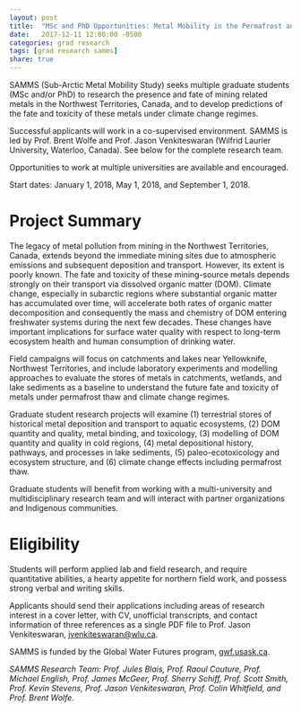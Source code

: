 ```yaml
---
layout: post
title:  "MSc and PhD Opportunities: Metal Mobility in the Permafrost and Organic-Carbon-Rich Landscapes of the Northwest Territories"
date:   2017-12-11 12:00:00 -0500
categories: grad research
tags: [grad research samms]
share: true
---
```


SAMMS (Sub-Arctic Metal Mobility Study) seeks multiple graduate students (MSc and/or PhD) to research the presence and fate of mining related metals in the Northwest Territories, Canada, and to develop predictions of the fate and toxicity of these metals under climate change regimes.

Successful applicants will work in a co-supervised environment. SAMMS is led by Prof. Brent Wolfe and Prof. Jason Venkiteswaran (Wilfrid Laurier University, Waterloo, Canada). See below for the complete research team. 

Opportunities to work at multiple universities are available and encouraged.

Start dates: January 1, 2018, May 1, 2018, and September 1, 2018.

# Project Summary

The legacy of metal pollution from mining in the Northwest Territories, Canada, extends beyond the immediate mining sites due to atmospheric emissions and subsequent deposition and transport. However, its extent is poorly known. The fate and toxicity of these mining-source metals depends strongly on their transport via dissolved organic matter (DOM). Climate change, especially in subarctic regions where substantial organic matter has accumulated over time, will accelerate both rates of organic matter decomposition and consequently the mass and chemistry of DOM entering freshwater systems during the next few decades. These changes have important implications for surface water quality with respect to long-term ecosystem health and human consumption of drinking water.

Field campaigns will focus on catchments and lakes near Yellowknife, Northwest Territories, and include laboratory experiments and modelling approaches to evaluate the stores of metals in catchments, wetlands, and lake sediments as a baseline to understand the future fate and toxicity of metals under permafrost thaw and climate change regimes. 

Graduate student research projects will examine (1) terrestrial stores of historical metal deposition and transport to aquatic ecosystems, (2) DOM quantity and quality, metal binding, and toxicology, (3) modelling of DOM quantity and quality in cold regions, (4) metal depositional history, pathways, and processes in lake sediments, (5) paleo-ecotoxicology and ecosystem structure, and (6) climate change effects including permafrost thaw.

Graduate students will benefit from working with a multi-university and multidisciplinary research team and will interact with partner organizations and Indigenous communities.

# Eligibility

Students will perform applied lab and field research, and require quantitative abilities, a hearty appetite for northern field work, and possess strong verbal and writing skills.

Applicants should send their applications including areas of research interest in a cover letter, with CV, unofficial transcripts, and contact information of three references as a single PDF file to Prof. Jason Venkiteswaran, [jvenkiteswaran@wlu.ca](mailto:jvenkiteswaran@wlu.ca).

SAMMS is funded by the Global Water Futures program, [gwf.usask.ca](http://gwf.usask.ca/).

*SAMMS Research Team: Prof. Jules Blais, Prof. Raoul Couture, Prof. Michael English, Prof. James McGeer, Prof. Sherry Schiff, Prof. Scott Smith, Prof. Kevin Stevens, Prof. Jason Venkiteswaran, Prof. Colin Whitfield, and Prof. Brent Wolfe.*